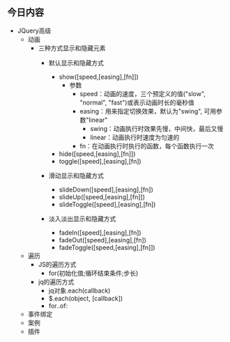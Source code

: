 ## 今日内容
- JQuery高级
    - 动画
        - 三种方式显示和隐藏元素
            - 默认显示和隐藏方式
                - show([speed,[easing],[fn]])
                    - 参数
                        - speed：动画的速度，三个预定义的值("slow", "normal", "fast")或表示动画时长的毫秒值
                        - easing：用来指定切换效果，默认为"swing", 可用参数"linear"
                            - swing：动画执行时效果先慢，中间快，最后又慢
                            - linear：动画执行时速度为匀速的
                        - fn：在动画执行时执行的函数，每个函数执行一次
                - hide([speed,[easing],[fn]])
                - toggle([speed],[easing],[fn])
    
            - 滑动显示和隐藏方式
                - slideDown([speed],[easing],[fn])
                - slideUp([speed,[easing],[fn]])
                - slideToggle([speed],[easing],[fn])
              
            - 淡入淡出显示和隐藏方式
                - fadeIn([speed],[easing],[fn])
                - fadeOut([speed],[easing],[fn])
                - fadeToggle([speed,[easing],[fn]])
    - 遍历
        - JS的遍历方式
            - for(初始化值;循环结束条件;步长)
        - jq的遍历方式
            - jq对象.each(callback)
            - $.each(object, [callback])
            - for..of:
    - 事件绑定
    - 案例
    - 插件